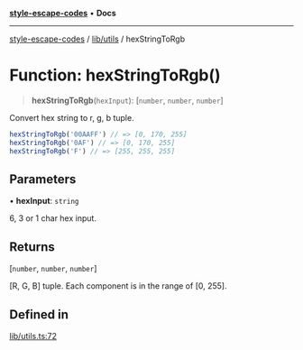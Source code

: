 [**style-escape-codes**](../../../README.md) • **Docs**

***

[style-escape-codes](../../../modules.md) / [lib/utils](../README.md) / hexStringToRgb

# Function: hexStringToRgb()

> **hexStringToRgb**(`hexInput`): [`number`, `number`, `number`]

Convert hex string to r, g, b tuple.
```javascript
hexStringToRgb('00AAFF') // => [0, 170, 255]
hexStringToRgb('0AF') // => [0, 170, 255]
hexStringToRgb('F') // => [255, 255, 255]
```

## Parameters

• **hexInput**: `string`

6, 3 or 1 char hex input.

## Returns

[`number`, `number`, `number`]

[R, G, B] tuple. Each component is in the range of [0, 255].

## Defined in

[lib/utils.ts:72](https://github.com/mastermind-0xff/style-escape-codes/blob/d24be47348dc917721cee407992c80d82d402371/src/lib/utils.ts#L72)
